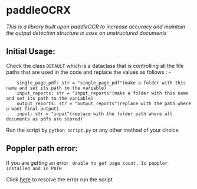 # paddleOCRX

_This is a library built upon paddleOCR to increase accuracy and maintain the output detection structure in case on unstructured documents_

## Initial Usage:
Check the class `DEFAULT` which is a dataclass that is controlling all the file paths that are used in the code and replace the values as follows : -

        single_page_pdf: str = "single_page_pdf"(make a folder with this name and set its path to the variable)
        input_reports: str = "input_reports"(make a folder with this name and set its path to the variable)
        output_reports: str = "output_reports"(replace with the path where u want final output)
        input: str = "input"(replace with the folder path where all documents as pdfs are stored)
Run the script by `python script.py` or any other method of your choice

## Poppler path error:
If you are getting an error ` Unable to get page count. Is poppler installed and in PATH`

Click [here](https://github.com/Aleptonic/PdfSnipper) to resolve the error run the script
